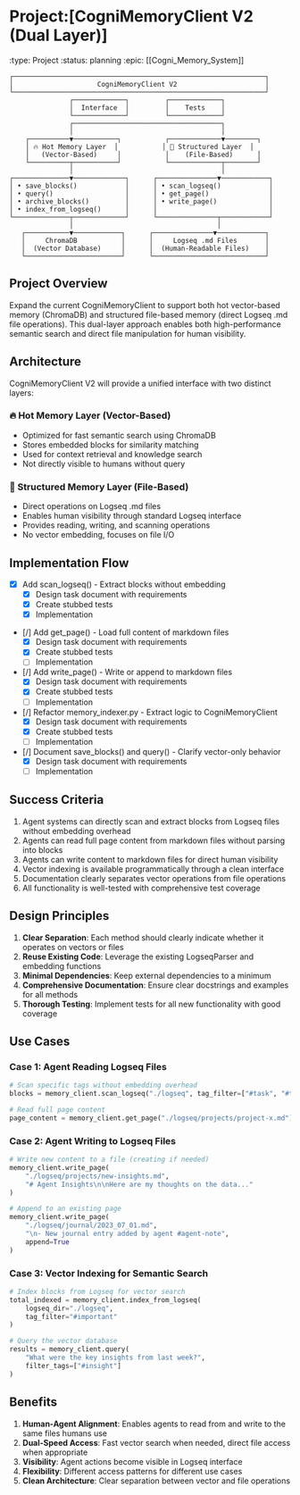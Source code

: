 # Project:[CogniMemoryClient V2 (Dual Layer)]
:type: Project
:status: planning
:epic: [[Cogni_Memory_System]]

```
┌───────────────────────────────────────────────────────────────┐
│                     CogniMemoryClient V2                      │
└───────────────────────────────────────────────────────────────┘
               ┌─────────────┐         ┌─────────────┐
               │  Interface  │         │    Tests    │
               └─────────────┘         └─────────────┘
               ┌─────────────────────────────────────┐
               │                                     │
    ┌──────────▼───────────┐           ┌─────────────▼────────┐
    │ 🔥 Hot Memory Layer  │           │ 🐢 Structured Layer  │
    │   (Vector-Based)     │           │    (File-Based)      │
    └──────────┬───────────┘           └─────────────┬────────┘
               │                                     │
┌──────────────▼─────────────┐      ┌───────────────▼────────────┐
│ • save_blocks()            │      │ • scan_logseq()            │
│ • query()                  │      │ • get_page()               │
│ • archive_blocks()         │      │ • write_page()             │
│ • index_from_logseq()      │      │                            │
└──────────────┬─────────────┘      └───────────────┬────────────┘
               │                                    │
   ┌───────────▼────────────┐      ┌───────────────▼────────────┐
   │     ChromaDB           │      │     Logseq .md Files       │
   │  (Vector Database)     │      │  (Human-Readable Files)    │
   └────────────────────────┘      └────────────────────────────┘
```

## Project Overview
Expand the current CogniMemoryClient to support both hot vector-based memory (ChromaDB) and structured file-based memory (direct Logseq .md file operations). This dual-layer approach enables both high-performance semantic search and direct file manipulation for human visibility.

## Architecture
CogniMemoryClient V2 will provide a unified interface with two distinct layers:

### 🔥 Hot Memory Layer (Vector-Based)
- Optimized for fast semantic search using ChromaDB
- Stores embedded blocks for similarity matching
- Used for context retrieval and knowledge search
- Not directly visible to humans without query

### 🐢 Structured Memory Layer (File-Based)
- Direct operations on Logseq .md files
- Enables human visibility through standard Logseq interface
- Provides reading, writing, and scanning operations
- No vector embedding, focuses on file I/O

## Implementation Flow
- [x] Add scan_logseq() - Extract blocks without embedding
  - [x] Design task document with requirements
  - [x] Create stubbed tests
  - [x] Implementation
- [/] Add get_page() - Load full content of markdown files
  - [x] Design task document with requirements
  - [x] Create stubbed tests
  - [ ] Implementation
- [/] Add write_page() - Write or append to markdown files
  - [x] Design task document with requirements
  - [x] Create stubbed tests
  - [ ] Implementation
- [/] Refactor memory_indexer.py - Extract logic to CogniMemoryClient
  - [x] Design task document with requirements
  - [x] Create stubbed tests
  - [ ] Implementation
- [/] Document save_blocks() and query() - Clarify vector-only behavior
  - [x] Design task document with requirements
  - [ ] Implementation

## Success Criteria
1. Agent systems can directly scan and extract blocks from Logseq files without embedding overhead
2. Agents can read full page content from markdown files without parsing into blocks
3. Agents can write content to markdown files for direct human visibility
4. Vector indexing is available programmatically through a clean interface
5. Documentation clearly separates vector operations from file operations
6. All functionality is well-tested with comprehensive test coverage

## Design Principles
1. **Clear Separation**: Each method should clearly indicate whether it operates on vectors or files
2. **Reuse Existing Code**: Leverage the existing LogseqParser and embedding functions
3. **Minimal Dependencies**: Keep external dependencies to a minimum
4. **Comprehensive Documentation**: Ensure clear docstrings and examples for all methods
5. **Thorough Testing**: Implement tests for all new functionality with good coverage

## Use Cases

### Case 1: Agent Reading Logseq Files
```python
# Scan specific tags without embedding overhead
blocks = memory_client.scan_logseq("./logseq", tag_filter=["#task", "#todo"])

# Read full page content
page_content = memory_client.get_page("./logseq/projects/project-x.md")
```

### Case 2: Agent Writing to Logseq Files
```python
# Write new content to a file (creating if needed)
memory_client.write_page(
    "./logseq/projects/new-insights.md",
    "# Agent Insights\n\nHere are my thoughts on the data..."
)

# Append to an existing page
memory_client.write_page(
    "./logseq/journal/2023_07_01.md",
    "\n- New journal entry added by agent #agent-note",
    append=True
)
```

### Case 3: Vector Indexing for Semantic Search
```python
# Index blocks from Logseq for vector search
total_indexed = memory_client.index_from_logseq(
    logseq_dir="./logseq",
    tag_filter="#important"
)

# Query the vector database
results = memory_client.query(
    "What were the key insights from last week?",
    filter_tags=["#insight"]
)
```

## Benefits
1. **Human-Agent Alignment**: Enables agents to read from and write to the same files humans use
2. **Dual-Speed Access**: Fast vector search when needed, direct file access when appropriate
3. **Visibility**: Agent actions become visible in Logseq interface
4. **Flexibility**: Different access patterns for different use cases
5. **Clean Architecture**: Clear separation between vector and file operations 